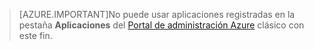 > [AZURE.IMPORTANT]No puede usar aplicaciones registradas en la pestaña **Aplicaciones** del [Portal de administración Azure](https://manage.windowsazure.com/) clásico con este fin.

<!---HONumber=Oct15_HO3-->